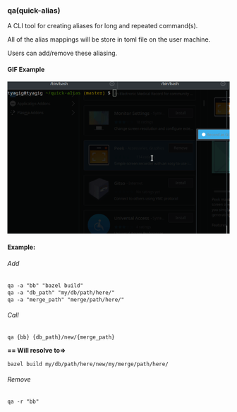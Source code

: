 ### qa(quick-alias)
  
A CLI tool for creating aliases for long and repeated command(s).<br> 

All of the alias mappings will be store in toml file on the user machine.<br>

Users can add/remove these aliasing.<br>

#### GIF Example

![example with find file](example.gif)

#### Example:<br> 
###### Add
```
qa -a "bb" "bazel build"
qa -a "db_path" "my/db/path/here/"
qa -a "merge_path" "merge/path/here/"
```
###### Call
```
qa {bb} {db_path}/new/{merge_path}
```  
**== Will resolve to=>** 
```
bazel build my/db/path/here/new/my/merge/path/here/
``` 
###### Remove
```
qa -r "bb"
```
